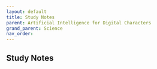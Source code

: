 ```yaml
---
layout: default
title: Study Notes
parent: Artificial Intelligence for Digital Characters
grand_parent: Science
nav_order: 
---
```


## Study Notes